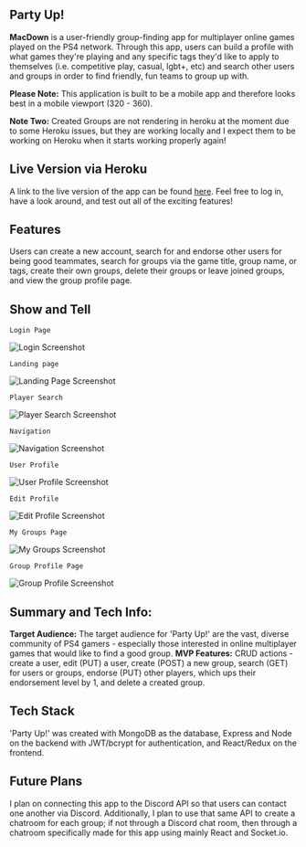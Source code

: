 ## Party Up!


**MacDown** is a user-friendly group-finding app for multiplayer online games played on the PS4 network. Through this app, users can build a profile with what games they're playing and any specific tags they'd like to apply to themselves (i.e. competitive play, casual, lgbt+, etc) and search other users and groups in order to find friendly, fun teams to group up with.

**Please Note:** This application is built to be a mobile app and therefore looks best in a mobile viewport (320 - 360). 

**Note Two:** Created Groups are not rendering in heroku at the moment due to some Heroku issues, but they are working locally and I expect them to be working on Heroku when it starts working properly again!

## Live Version via Heroku

A link to the live version of the app can be found [here](https://partyup-client.herokuapp.com/). Feel free to log in, have a look around, and test out all of the exciting features!

## Features

Users can create a new account, search for and endorse other users for being good teammates, search for groups via the game title, group name, or tags, create their own groups, delete their groups or leave joined groups, and view the group profile page.

## Show and Tell

```
Login Page 
```
![Login Screenshot](https://cdnw.nickpic.host/xbzdT6.png)

```
Landing page 
```
![Landing Page Screenshot](https://cdnw.nickpic.host/xb7HNz.png)

```
Player Search
```
![Player Search Screenshot](https://cdnw.nickpic.host/xbzTIX.png)

```
Navigation
```
![Navigation Screenshot](https://cdnw.nickpic.host/xbzJ6F.png)

```
User Profile
```
![User Profile Screenshot](https://cdnw.nickpic.host/xbz2n5.png)

```
Edit Profile
```
![Edit Profile Screenshot](https://cdnw.nickpic.host/xb72Zj.png)

```
My Groups Page
```
![My Groups Screenshot](https://cdnw.nickpic.host/xbzD2Q.png)

```
Group Profile Page
```
![Group Profile Screenshot](https://cdnw.nickpic.host/xbzMPn.png)

## Summary and Tech Info: 

**Target Audience:** The target audience for 'Party Up!' are the vast, diverse community of PS4 gamers - especially those interested in online multiplayer games that would like to find a good group.
**MVP Features:** CRUD actions - create a user, edit (PUT) a user, create (POST) a new group, search (GET) for users or groups, endorse (PUT) other players, which ups their endorsement level by 1, and delete a created group. 

## Tech Stack

'Party Up!' was created with MongoDB as the database, Express and Node on the backend with JWT/bcrypt for authentication, and React/Redux on the frontend. 

## Future Plans

I plan on connecting this app to the Discord API so that users can contact one another via Discord. Additionally, I plan to use that same API to create a chatroom for each group; if not through a Discord chat room, then through a chatroom specifically made for this app using mainly React and Socket.io.
